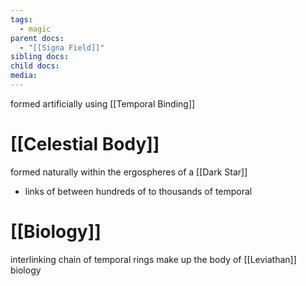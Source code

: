 ```yaml
---
tags:
  - magic
parent docs:
  - "[[Signa Field]]"
sibling docs: 
child docs: 
media:
---
```

formed artificially using [[Temporal Binding]]

# [[Celestial Body]]
formed naturally within the ergospheres of a [[Dark Star]]
- links of between hundreds of to thousands of temporal 
# [[Biology]]
interlinking chain of temporal rings make up the body of [[Leviathan]] biology